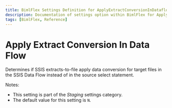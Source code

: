 ```yaml
---
title: BimlFlex Settings Definition for ApplyExtractConversionInDataflow
description: Documentation of settings option within BimlFlex for ApplyExtractConversionInDataflow
tags: [BimlFlex, Reference]
---
```


# Apply Extract Conversion In Data Flow

Determines if SSIS extracts-to-file apply data conversion for target files in the SSIS Data Flow instead of in the source select statement.

Notes:

* This setting is part of the *Staging* settings category.
* The default value for this setting is `N`.
